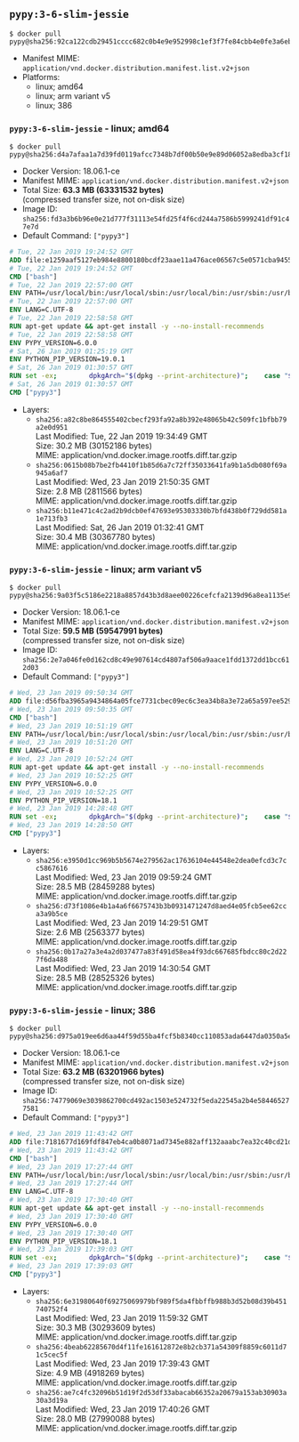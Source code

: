 ## `pypy:3-6-slim-jessie`

```console
$ docker pull pypy@sha256:92ca122cdb29451cccc682c0b4e9e952998c1ef3f7fe84cbb4e0fe3a6eb625d4
```

-	Manifest MIME: `application/vnd.docker.distribution.manifest.list.v2+json`
-	Platforms:
	-	linux; amd64
	-	linux; arm variant v5
	-	linux; 386

### `pypy:3-6-slim-jessie` - linux; amd64

```console
$ docker pull pypy@sha256:d4a7afaa1a7d39fd0119afcc7348b7df00b50e9e89d06052a8edba3cf18fd01e
```

-	Docker Version: 18.06.1-ce
-	Manifest MIME: `application/vnd.docker.distribution.manifest.v2+json`
-	Total Size: **63.3 MB (63331532 bytes)**  
	(compressed transfer size, not on-disk size)
-	Image ID: `sha256:fd3a3b6b96e0e21d777f31113e54fd25f4f6cd244a7586b5999241df91c47e7d`
-	Default Command: `["pypy3"]`

```dockerfile
# Tue, 22 Jan 2019 19:24:52 GMT
ADD file:e1259aaf5127eb984e8800180bcdf23aae11a476ace06567c5e0571cba94552d in / 
# Tue, 22 Jan 2019 19:24:52 GMT
CMD ["bash"]
# Tue, 22 Jan 2019 22:57:00 GMT
ENV PATH=/usr/local/bin:/usr/local/sbin:/usr/local/bin:/usr/sbin:/usr/bin:/sbin:/bin
# Tue, 22 Jan 2019 22:57:00 GMT
ENV LANG=C.UTF-8
# Tue, 22 Jan 2019 22:58:58 GMT
RUN apt-get update && apt-get install -y --no-install-recommends 		ca-certificates 		libexpat1 		libffi6 		libgdbm3 		libsqlite3-0 	&& rm -rf /var/lib/apt/lists/*
# Tue, 22 Jan 2019 22:58:58 GMT
ENV PYPY_VERSION=6.0.0
# Sat, 26 Jan 2019 01:25:19 GMT
ENV PYTHON_PIP_VERSION=19.0.1
# Sat, 26 Jan 2019 01:30:57 GMT
RUN set -ex; 		dpkgArch="$(dpkg --print-architecture)"; 	case "${dpkgArch##*-}" in 		amd64) pypyArch='linux64'; sha256='4cfffa292b9ef34bb6ba39cdbaa196c5c5cbbc5aa3faaa157cf45d7e34027048' ;; 		armel) pypyArch='linux-armel'; sha256='6a6888a55192f58594838b8b3d2e7daaad43d3bf4293afab3dd8987d0bbd1124' ;; 		i386) pypyArch='linux32'; sha256='b04eeee5160e6cb5f8962de80f077ea1dc7be34e77d74bf075519c23603f5ff9' ;; 		*) echo >&2 "error: current architecture ($dpkgArch) does not have a corresponding PyPy $PYPY_VERSION binary release"; exit 1 ;; 	esac; 		fetchDeps=' 		bzip2 		wget 	'; 	apt-get update && apt-get install -y $fetchDeps --no-install-recommends && rm -rf /var/lib/apt/lists/*; 		wget -O pypy.tar.bz2 "https://bitbucket.org/pypy/pypy/downloads/pypy3-v${PYPY_VERSION}-${pypyArch}.tar.bz2"; 	echo "$sha256 *pypy.tar.bz2" | sha256sum -c; 	tar -xjC /usr/local --strip-components=1 -f pypy.tar.bz2; 	find /usr/local/lib-python -depth -type d -a \( -name test -o -name tests \) -exec rm -rf '{}' +; 	rm pypy.tar.bz2; 		pypy3 --version; 		wget -O get-pip.py 'https://bootstrap.pypa.io/get-pip.py'; 		pypy3 get-pip.py 		--disable-pip-version-check 		--no-cache-dir 		"pip==$PYTHON_PIP_VERSION" 	; 	pip --version; 		rm -f get-pip.py; 		apt-get purge -y --auto-remove $fetchDeps
# Sat, 26 Jan 2019 01:30:57 GMT
CMD ["pypy3"]
```

-	Layers:
	-	`sha256:a82c8be864555402cbecf293fa92a8b392e48065b42c509fc1bfbb79a2e0d951`  
		Last Modified: Tue, 22 Jan 2019 19:34:49 GMT  
		Size: 30.2 MB (30152186 bytes)  
		MIME: application/vnd.docker.image.rootfs.diff.tar.gzip
	-	`sha256:0615b08b7be2fb4410f1b85d6a7c72ff35033641fa9b1a5db080f69a945a6af7`  
		Last Modified: Wed, 23 Jan 2019 21:50:35 GMT  
		Size: 2.8 MB (2811566 bytes)  
		MIME: application/vnd.docker.image.rootfs.diff.tar.gzip
	-	`sha256:b11e471c4c2ad2b9dcb0ef47693e95303330b7bfd438b0f729dd581a1e713fb3`  
		Last Modified: Sat, 26 Jan 2019 01:32:41 GMT  
		Size: 30.4 MB (30367780 bytes)  
		MIME: application/vnd.docker.image.rootfs.diff.tar.gzip

### `pypy:3-6-slim-jessie` - linux; arm variant v5

```console
$ docker pull pypy@sha256:9a03f5c5186e2218a8857d43b3d8aee00226cefcfa2139d96a8ea1135e972603
```

-	Docker Version: 18.06.1-ce
-	Manifest MIME: `application/vnd.docker.distribution.manifest.v2+json`
-	Total Size: **59.5 MB (59547991 bytes)**  
	(compressed transfer size, not on-disk size)
-	Image ID: `sha256:2e7a046fe0d162cd8c49e907614cd4807af506a9aace1fdd1372dd1bcc612d03`
-	Default Command: `["pypy3"]`

```dockerfile
# Wed, 23 Jan 2019 09:50:34 GMT
ADD file:d56fba3965a9434864a05fce7731cbec09ec6c3ea34b8a3e72a65a597ee52931 in / 
# Wed, 23 Jan 2019 09:50:35 GMT
CMD ["bash"]
# Wed, 23 Jan 2019 10:51:19 GMT
ENV PATH=/usr/local/bin:/usr/local/sbin:/usr/local/bin:/usr/sbin:/usr/bin:/sbin:/bin
# Wed, 23 Jan 2019 10:51:20 GMT
ENV LANG=C.UTF-8
# Wed, 23 Jan 2019 10:52:24 GMT
RUN apt-get update && apt-get install -y --no-install-recommends 		ca-certificates 		libexpat1 		libffi6 		libgdbm3 		libsqlite3-0 	&& rm -rf /var/lib/apt/lists/*
# Wed, 23 Jan 2019 10:52:25 GMT
ENV PYPY_VERSION=6.0.0
# Wed, 23 Jan 2019 10:52:25 GMT
ENV PYTHON_PIP_VERSION=18.1
# Wed, 23 Jan 2019 14:28:48 GMT
RUN set -ex; 		dpkgArch="$(dpkg --print-architecture)"; 	case "${dpkgArch##*-}" in 		amd64) pypyArch='linux64'; sha256='4cfffa292b9ef34bb6ba39cdbaa196c5c5cbbc5aa3faaa157cf45d7e34027048' ;; 		armel) pypyArch='linux-armel'; sha256='6a6888a55192f58594838b8b3d2e7daaad43d3bf4293afab3dd8987d0bbd1124' ;; 		i386) pypyArch='linux32'; sha256='b04eeee5160e6cb5f8962de80f077ea1dc7be34e77d74bf075519c23603f5ff9' ;; 		*) echo >&2 "error: current architecture ($dpkgArch) does not have a corresponding PyPy $PYPY_VERSION binary release"; exit 1 ;; 	esac; 		fetchDeps=' 		bzip2 		wget 	'; 	apt-get update && apt-get install -y $fetchDeps --no-install-recommends && rm -rf /var/lib/apt/lists/*; 		wget -O pypy.tar.bz2 "https://bitbucket.org/pypy/pypy/downloads/pypy3-v${PYPY_VERSION}-${pypyArch}.tar.bz2"; 	echo "$sha256 *pypy.tar.bz2" | sha256sum -c; 	tar -xjC /usr/local --strip-components=1 -f pypy.tar.bz2; 	find /usr/local/lib-python -depth -type d -a \( -name test -o -name tests \) -exec rm -rf '{}' +; 	rm pypy.tar.bz2; 		pypy3 --version; 		wget -O get-pip.py 'https://bootstrap.pypa.io/get-pip.py'; 		pypy3 get-pip.py 		--disable-pip-version-check 		--no-cache-dir 		"pip==$PYTHON_PIP_VERSION" 	; 	pip --version; 		rm -f get-pip.py; 		apt-get purge -y --auto-remove $fetchDeps
# Wed, 23 Jan 2019 14:28:50 GMT
CMD ["pypy3"]
```

-	Layers:
	-	`sha256:e3950d1cc969b5b5674e279562ac17636104e44548e2dea0efcd3c7cc5867616`  
		Last Modified: Wed, 23 Jan 2019 09:59:24 GMT  
		Size: 28.5 MB (28459288 bytes)  
		MIME: application/vnd.docker.image.rootfs.diff.tar.gzip
	-	`sha256:d73f1086e4b1a4a6f6675743b3b0931471247d8aed4e05fcb5ee62cca3a9b5ce`  
		Last Modified: Wed, 23 Jan 2019 14:29:51 GMT  
		Size: 2.6 MB (2563377 bytes)  
		MIME: application/vnd.docker.image.rootfs.diff.tar.gzip
	-	`sha256:0b17a27a3e4a2d037477a83f491d58ea4f93dc667685fbdcc80c2d227f6da488`  
		Last Modified: Wed, 23 Jan 2019 14:30:54 GMT  
		Size: 28.5 MB (28525326 bytes)  
		MIME: application/vnd.docker.image.rootfs.diff.tar.gzip

### `pypy:3-6-slim-jessie` - linux; 386

```console
$ docker pull pypy@sha256:d975a019ee6d6aa44f59d55ba4fcf5b8340cc110853ada6447da0350a5e60a61
```

-	Docker Version: 18.06.1-ce
-	Manifest MIME: `application/vnd.docker.distribution.manifest.v2+json`
-	Total Size: **63.2 MB (63201966 bytes)**  
	(compressed transfer size, not on-disk size)
-	Image ID: `sha256:74779069e3039862700cd492ac1503e524732f5eda22545a2b4e584465277581`
-	Default Command: `["pypy3"]`

```dockerfile
# Wed, 23 Jan 2019 11:43:42 GMT
ADD file:7181677d169fdf847eb4ca0b8071ad7345e882aff132aaabc7ea32c40cd21dab in / 
# Wed, 23 Jan 2019 11:43:42 GMT
CMD ["bash"]
# Wed, 23 Jan 2019 17:27:44 GMT
ENV PATH=/usr/local/bin:/usr/local/sbin:/usr/local/bin:/usr/sbin:/usr/bin:/sbin:/bin
# Wed, 23 Jan 2019 17:27:44 GMT
ENV LANG=C.UTF-8
# Wed, 23 Jan 2019 17:30:40 GMT
RUN apt-get update && apt-get install -y --no-install-recommends 		ca-certificates 		libexpat1 		libffi6 		libgdbm3 		libsqlite3-0 	&& rm -rf /var/lib/apt/lists/*
# Wed, 23 Jan 2019 17:30:40 GMT
ENV PYPY_VERSION=6.0.0
# Wed, 23 Jan 2019 17:30:40 GMT
ENV PYTHON_PIP_VERSION=18.1
# Wed, 23 Jan 2019 17:39:03 GMT
RUN set -ex; 		dpkgArch="$(dpkg --print-architecture)"; 	case "${dpkgArch##*-}" in 		amd64) pypyArch='linux64'; sha256='4cfffa292b9ef34bb6ba39cdbaa196c5c5cbbc5aa3faaa157cf45d7e34027048' ;; 		armel) pypyArch='linux-armel'; sha256='6a6888a55192f58594838b8b3d2e7daaad43d3bf4293afab3dd8987d0bbd1124' ;; 		i386) pypyArch='linux32'; sha256='b04eeee5160e6cb5f8962de80f077ea1dc7be34e77d74bf075519c23603f5ff9' ;; 		*) echo >&2 "error: current architecture ($dpkgArch) does not have a corresponding PyPy $PYPY_VERSION binary release"; exit 1 ;; 	esac; 		fetchDeps=' 		bzip2 		wget 	'; 	apt-get update && apt-get install -y $fetchDeps --no-install-recommends && rm -rf /var/lib/apt/lists/*; 		wget -O pypy.tar.bz2 "https://bitbucket.org/pypy/pypy/downloads/pypy3-v${PYPY_VERSION}-${pypyArch}.tar.bz2"; 	echo "$sha256 *pypy.tar.bz2" | sha256sum -c; 	tar -xjC /usr/local --strip-components=1 -f pypy.tar.bz2; 	find /usr/local/lib-python -depth -type d -a \( -name test -o -name tests \) -exec rm -rf '{}' +; 	rm pypy.tar.bz2; 		pypy3 --version; 		wget -O get-pip.py 'https://bootstrap.pypa.io/get-pip.py'; 		pypy3 get-pip.py 		--disable-pip-version-check 		--no-cache-dir 		"pip==$PYTHON_PIP_VERSION" 	; 	pip --version; 		rm -f get-pip.py; 		apt-get purge -y --auto-remove $fetchDeps
# Wed, 23 Jan 2019 17:39:03 GMT
CMD ["pypy3"]
```

-	Layers:
	-	`sha256:6e31980640f69275069979bf989f5da4fbbffb988b3d52b08d39b451740752f4`  
		Last Modified: Wed, 23 Jan 2019 11:59:32 GMT  
		Size: 30.3 MB (30293609 bytes)  
		MIME: application/vnd.docker.image.rootfs.diff.tar.gzip
	-	`sha256:4beab62285670d4f11fe161612872e8b2cb371a54309f8859c6011d71c5cec5f`  
		Last Modified: Wed, 23 Jan 2019 17:39:43 GMT  
		Size: 4.9 MB (4918269 bytes)  
		MIME: application/vnd.docker.image.rootfs.diff.tar.gzip
	-	`sha256:ae7c4fc32096b51d19f2d53df33abacab66352a20679a153ab30903a30a3d19a`  
		Last Modified: Wed, 23 Jan 2019 17:40:26 GMT  
		Size: 28.0 MB (27990088 bytes)  
		MIME: application/vnd.docker.image.rootfs.diff.tar.gzip
